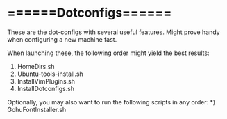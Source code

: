 ======Dotconfigs======
======================

These are the dot-configs with several useful features.
Might prove handy when configuring a new machine fast.

When launching these, the following order might yield the best results:
  1) HomeDirs.sh
  2) Ubuntu-tools-install.sh
  3) InstallVimPlugins.sh
  4) InstallDotconfigs.sh

Optionally, you may also want to run the following scripts in any order:
  *) GohuFontInstaller.sh
